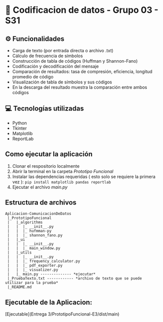 ﻿# 📃 Codificacion de datos - Grupo 03 - S31
## ⚙️ Funcionalidades
* Carga de texto (por entrada directa o archivo .txt)
*  Cálculo de frecuencia de símbolos
* Construcción de tabla de códigos (Huffman y Shannon-Fano)
*	Codificación y decodificación del mensaje
*	Comparación de resultados: tasa de compresión, eficiencia, longitud promedio de código
*	Visualización de tabla de símbolos y sus códigos
*   En la descarga del resultado muestra la comparación entre ambos códigos

## 💻 Tecnologías utilizadas
 *   Python
 *   Tkinter
 *   Matplotlib
 *   ReportLab

## Como ejecutar la aplicación
1. Clonar el respositorio localmente
2. Abrir la terminal en la carpeta _Prototipo Funcional_
3. Instalar las dependencias requeridas ( esto solo se requiere la primera vez ):
    `pip install matplotlib pandas reportlab`
4. Ejecutar el archivo _main.py_

## Estructura de archivos
    Aplicacion-ComunicacionDeDatos
     |_PrototipoFuncional
     |   |_algorithms
     |   |  |_ __init__.py
     |   |  |_ hufmman-py
     |   |  |_ shannon_fano.py
     |   |_ui
     |   |  |_ __init__.py
     |   |  |_ main_window.py
     |   |_utils
     |   |  |_ __init__.py
     |   |  |_ frequency_calculator.py
     |   |  |_ pdf_exporter.py
     |   |  |_ visualizer.py
     |   |_ main.py -------------- *ejecutar*
     |_PruebaTexto.txt ------------ *archivo de texto que se puede utilizar para la prueba*
     |_README.md
## Ejecutable de la Aplicacion:
[Ejecutable](Entrega 3/PrototipoFuncional-E3/dist/main)


